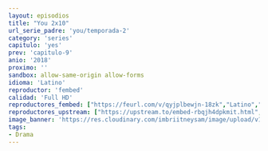 ```yaml
---
layout: episodios
title: "You 2x10"
url_serie_padre: 'you/temporada-2'
category: 'series'
capitulo: 'yes'
prev: 'capitulo-9'
anio: '2018'
proximo: ''
sandbox: allow-same-origin allow-forms
idioma: 'Latino'
reproductor: 'fembed'
calidad: 'Full HD'
reproductores_fembed: ["https://feurl.com/v/qyjplbewjn-18zk","Latino","https://myurlshort.live/v/-2-ewsp2j7le5er","Latino","https://feurl.com/v/xdqd6c531w31zl2","Latino","https://mstream.website/v173463gcxfb","Latino","https://mstream.website/vxcua5tpoh0f","Latino"]
reproductores_upstream: ["https://upstream.to/embed-rbqjh4dpkmit.html","Latino"]
image_banner: 'https://res.cloudinary.com/imbriitneysam/image/upload/v1546465939/you-banner-min.jpg'
tags:
- Drama
---
```











